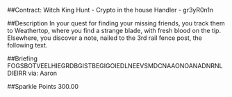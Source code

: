##Contract: Witch King Hunt - Crypto in the house
Handler - gr3yR0n1n

##Description
In your quest for finding your missing friends, you track them to Weathertop, where you find a strange blade, with fresh blood on the tip. Elsewhere, you discover a note, nailed to the 3rd rail fence post, the following text.

##Briefing
FOGSBOTVEELHIEGRDBGISTBEGIGOIEDLNEEVSMDCNAAONOANADNRNLDIEIRR via: Aaron

##Sparkle Points
300.00 
